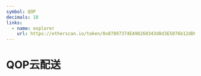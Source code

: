 ```yaml
---
symbol: QOP
decimals: 18
links:
  - name: explorer
    url: https://etherscan.io/token/0x87897374EA98260343d8d3E5076b12dD0d09956a
---
```


# QOP云配送
